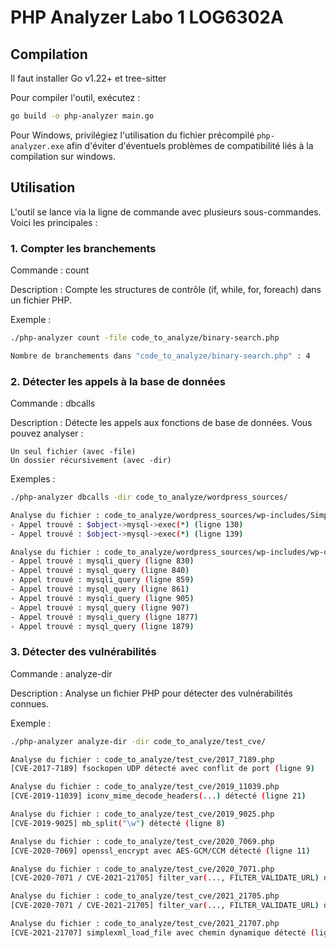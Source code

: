 # PHP Analyzer Labo 1 LOG6302A

## Compilation

Il faut installer Go v1.22+ et tree-sitter

Pour compiler l'outil, exécutez :

```bash
go build -o php-analyzer main.go
```

Pour Windows, privilégiez l'utilisation du fichier précompilé `php-analyzer.exe` afin d'éviter d'éventuels problèmes de compatibilité liés à la compilation sur windows.

## Utilisation

L'outil se lance via la ligne de commande avec plusieurs sous-commandes. Voici les principales :

### 1. Compter les branchements

Commande : count

Description : Compte les structures de contrôle (if, while, for, foreach) dans un fichier PHP.

Exemple :

```bash
./php-analyzer count -file code_to_analyze/binary-search.php
```

```bash
Nombre de branchements dans "code_to_analyze/binary-search.php" : 4 
```

### 2. Détecter les appels à la base de données

Commande : dbcalls

Description : Détecte les appels aux fonctions de base de données. Vous pouvez analyser :

    Un seul fichier (avec -file)
    Un dossier récursivement (avec -dir)

Exemples :

```bash
./php-analyzer dbcalls -dir code_to_analyze/wordpress_sources/

Analyse du fichier : code_to_analyze/wordpress_sources/wp-includes/SimplePie/Cache/MySQL.php
- Appel trouvé : $object->mysql->exec(*) (ligne 130)
- Appel trouvé : $object->mysql->exec(*) (ligne 139)

Analyse du fichier : code_to_analyze/wordpress_sources/wp-includes/wp-db.php
- Appel trouvé : mysqli_query (ligne 830)
- Appel trouvé : mysql_query (ligne 840)
- Appel trouvé : mysqli_query (ligne 859)
- Appel trouvé : mysql_query (ligne 861)
- Appel trouvé : mysqli_query (ligne 905)
- Appel trouvé : mysql_query (ligne 907)
- Appel trouvé : mysqli_query (ligne 1877)
- Appel trouvé : mysql_query (ligne 1879)
```

### 3. Détecter des vulnérabilités

Commande : analyze-dir

Description : Analyse un fichier PHP pour détecter des vulnérabilités connues.

Exemple :

```bash
./php-analyzer analyze-dir -dir code_to_analyze/test_cve/

Analyse du fichier : code_to_analyze/test_cve/2017_7189.php
[CVE-2017-7189] fsockopen UDP détecté avec conflit de port (ligne 9)

Analyse du fichier : code_to_analyze/test_cve/2019_11039.php
[CVE-2019-11039] iconv_mime_decode_headers(...) détecté (ligne 21)

Analyse du fichier : code_to_analyze/test_cve/2019_9025.php
[CVE-2019-9025] mb_split("\w") détecté (ligne 8)

Analyse du fichier : code_to_analyze/test_cve/2020_7069.php
[CVE-2020-7069] openssl_encrypt avec AES-GCM/CCM détecté (ligne 11)

Analyse du fichier : code_to_analyze/test_cve/2020_7071.php
[CVE-2020-7071 / CVE-2021-21705] filter_var(..., FILTER_VALIDATE_URL) détecté (ligne 9)

Analyse du fichier : code_to_analyze/test_cve/2021_21705.php
[CVE-2020-7071 / CVE-2021-21705] filter_var(..., FILTER_VALIDATE_URL) détecté (ligne 9)

Analyse du fichier : code_to_analyze/test_cve/2021_21707.php
[CVE-2021-21707] simplexml_load_file avec chemin dynamique détecté (ligne 10)
```

